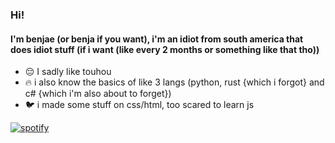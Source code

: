 ### Hi!
#### I'm benjae (or benja if you want), i'm an idiot from south america that does idiot stuff (if i want (like every 2 months or something like that tho))

- 😔 I sadly like touhou
- 🔥 i also know the basics of like 3 langs (python, rust {which i forgot} and c# {which i'm also about to forget})
- 🐦 i made some stuff on css/html, too scared to learn js

[![spotify](https://api.statusbadges.me/badge/spotify/644655968969293826)](https://api.statusbadges.me/openspotify/644655968969293826)

<!--
**benjiae/benjiae** is a ✨ _special_ ✨ repository because its `README.md` (this file) appears on your GitHub profile.

Here are some ideas to get you started:

- 🔭 I’m currently working on ...
- 🌱 I’m currently learning ...
- 👯 I’m looking to collaborate on ...
- 🤔 I’m looking for help with ...
- 💬 Ask me about ...
- 📫 How to reach me: ...
- 😄 Pronouns: ...
- ⚡ Fun fact: ...
-->
